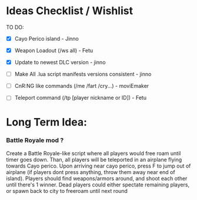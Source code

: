 # Ideas Checklist / Wishlist
TO DO:
- [x] Cayo Perico island - Jinno
- [x] Weapon Loadout (/ws all) - Fetu
- [x] Update to newest DLC version - jinno
- [ ] Make All .lua script manifests versions consistent - jinno
- [ ] CnR:NG like commands (/me /fart /cry...) - moviEmaker
- [ ] Teleport command (/tp [player nickname or ID]) - Fetu



# Long Term Idea:

### Battle Royale mod ?
Create a Battle Royale-like script where all players would free roam until timer goes down.
Than, all players will be teleported in an airplane flying towards Cayo perico.
Upon arriving near cayo perico, press F to jump out of airplane (if players dont press anything, throw them away near end of island).
Players should find weapons/armors around, and shoot each other until there's 1 winner. Dead players could either spectate remaining players, or spawn back to city to freeroam until next round
